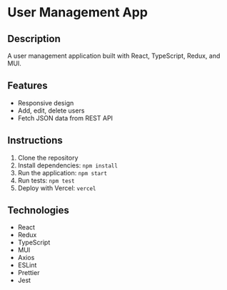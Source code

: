 # User Management App

## Description

A user management application built with React, TypeScript, Redux, and MUI.

## Features

- Responsive design
- Add, edit, delete users
- Fetch JSON data from REST API

## Instructions

1. Clone the repository
2. Install dependencies: `npm install`
3. Run the application: `npm start`
4. Run tests: `npm test`
5. Deploy with Vercel: `vercel`

## Technologies

- React
- Redux
- TypeScript
- MUI
- Axios
- ESLint
- Prettier
- Jest
